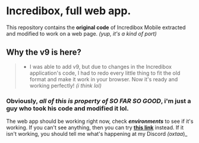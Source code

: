 # Incredibox, full web app.
This repository contains the **original code** of Incredibox Mobile extracted and modified to work on a web page. _(yup, it's a kind of port)_
## Why the v9 is here?
> - I was able to add v9, but due to changes in the Incredibox application's code, I had to redo every little thing to fit the old format and make it work in your browser. Now it's ready and working perfectly! _(i think lol)_
### Obviously, ***all of this is property of SO FAR SO GOOD***, i'm just a guy who took his code and modified it lol.
The web app should be working right now, check ***environments*** to see if it's working. If you can't see anything, then you can try **[this link](https://oxtaa.github.io/incredibox)** instead. If it isn't working, you should tell me what's happening at my Discord _(oxtaa_)_

